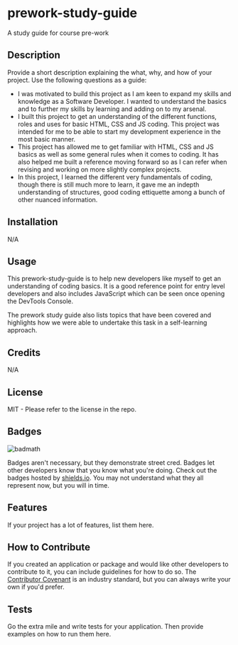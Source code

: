 # prework-study-guide
A study guide for course pre-work

## Description

Provide a short description explaining the what, why, and how of your project. Use the following questions as a guide:

- I was motivated to build this project as I am keen to expand my skills and knowledge as a Software Developer. I wanted to understand the basics and to further my skills by learning and adding on to my arsenal. 
- I built this project to get an understanding of the different functions, roles and uses for basic HTML, CSS and JS coding. This project was intended for me to be able to start my development experience in the most basic manner.
- This project has allowed me to get familiar with HTML, CSS and JS basics as well as some general rules when it comes to coding. It has also helped me built a reference moving forward so as I can refer when revising and working on more slightly complex projects.
- In this project, I learned the different very fundamentals of coding, though there is still much more to learn, it gave me an indepth understanding of structures, good coding ettiquette among a bunch of other nuanced information.


## Installation

N/A

## Usage

This prework-study-guide is to help new developers like myself to get an understanding of coding basics. It is a good reference point for entry level developers and also includes JavaScript which can be seen once opening the DevTools Console.

The prework study guide also lists topics that have been covered and highlights how we were able to undertake this task in a self-learning approach.


## Credits

N/A

## License

MIT - Please refer to the license in the repo.

## Badges

![badmath](https://img.shields.io/github/languages/top/nielsenjared/badmath)

Badges aren't necessary, but they demonstrate street cred. Badges let other developers know that you know what you're doing. Check out the badges hosted by [shields.io](https://shields.io/). You may not understand what they all represent now, but you will in time.

## Features

If your project has a lot of features, list them here.

## How to Contribute

If you created an application or package and would like other developers to contribute to it, you can include guidelines for how to do so. The [Contributor Covenant](https://www.contributor-covenant.org/) is an industry standard, but you can always write your own if you'd prefer.

## Tests

Go the extra mile and write tests for your application. Then provide examples on how to run them here.